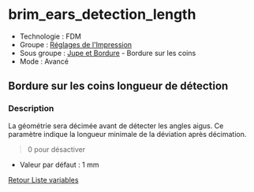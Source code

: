 # brim_ears_detection_length

* Technologie : FDM
* Groupe : [Réglages de l'Impression](../print_settings/print_settings.md)
* Sous groupe : [Jupe et Bordure](../print_settings/print_settings.md#jupe-et-bordure) - Bordure sur les coins
* Mode : Avancé

## Bordure sur les coins longueur de détection

### Description

La géométrie sera décimée avant de détecter les angles aigus.
Ce paramètre indique la longueur minimale de la déviation après décimation.

> 0 pour désactiver

* Valeur par défaut : 1 mm
 
[Retour Liste variables](variable_list.md)
